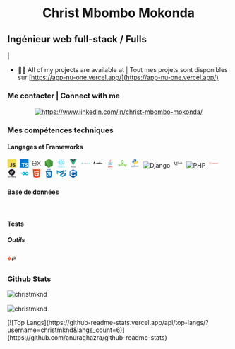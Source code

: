 <h1 align="center">Christ Mbombo Mokonda</h1>

## Ingénieur web full-stack / Fulls 

|
- 👨‍💻 All of my projects are available at | Tout mes projets sont disponibles sur  [https://app-nu-one.vercel.app/](https://app-nu-one.vercel.app/)


### Me contacter | Connect with me

<p align="center">
<a href="https://linkedin.com/in/https://www.linkedin.com/in/christ-mbombo-mokonda/" target="blank"><img align="center" src="https://raw.githubusercontent.com/rahuldkjain/github-profile-readme-generator/master/src/images/icons/Social/linked-in-alt.svg" alt="https://www.linkedin.com/in/christ-mbombo-mokonda/" height="30" width="20" /></a>
</p>

### Mes compétences techniques  

#### Langages et Frameworks 
<p align="left">
  <img src="https://github.com/devicons/devicon/blob/master/icons/javascript/javascript-original.svg" title="JavaScript" alt="JavaScript" width="20" height="20"/>&nbsp;
  <img src="https://github.com/devicons/devicon/blob/master/icons/typescript/typescript-original.svg" title="TypeScript" alt="TypeScript" width="20" height="20"/>&nbsp;
  <img src="https://github.com/devicons/devicon/blob/master/icons/express/express-original.svg" title="Express" alt="Express" width="20" height="20"/>&nbsp;
  <img src="https://github.com/devicons/devicon/blob/master/icons/nodejs/nodejs-original.svg" title="NodeJS" alt="NodeJS" width="20" height="20"/>&nbsp;
  <img src="https://github.com/devicons/devicon/blob/master/icons/react/react-original-wordmark.svg" title="React" alt="React" width="20" height="20"/>&nbsp;
  <img src="https://github.com/devicons/devicon/blob/master/icons/vuejs/vuejs-original-wordmark.svg" title="VueJS" alt="VueJS" width="20" height="20"/>&nbsp;
  <img src="https://github.com/devicons/devicon/blob/master/icons/nuxtjs/nuxtjs-original-wordmark.svg" title="NuxtJS" alt="NuxtJS" width="20" height="20"/>&nbsp;
  <img src="https://github.com/devicons/devicon/blob/master/icons/astro/astro-original-wordmark.svg" title="Astro" alt="Astro" width="20" height="20"/>&nbsp;
  <img src="https://github.com/devicons/devicon/blob/master/icons/java/java-original-wordmark.svg" title="Java" alt="Java" width="20" height="20"/>&nbsp;
  <img src="https://github.com/devicons/devicon/blob/master/icons/spring/spring-original-wordmark.svg" title="Spring" alt="Spring" width="20" height="20"/>&nbsp;
  <img src="https://github.com/devicons/devicon/blob/master/icons/python/python-original-wordmark.svg" title="Python" alt="Python" width="20" height="20"/>&nbsp;
  <img src="https://github.com/devicons/devicon/blob/master/icons/django/django-original-wordmark.svg" title="Django" alt="Django" width="20" height="20"/>&nbsp;
  <img src="https://github.com/devicons/devicon/blob/master/icons/flask/flask-original-wordmark.svg" title="Flask" alt="Flask" width="20" height="20"/>&nbsp;
  <img src="https://github.com/devicons/devicon/blob/master/icons/php/php-original-wordmark.svg" title="PHP" alt="PHP" width="20" height="20"/>&nbsp;
  <img src="https://github.com/devicons/devicon/blob/master/icons/laravel/laravel-original-wordmark.svg" title="Laravel" alt="Laravel" width="20" height="20"/>&nbsp;
  <img src="https://github.com/devicons/devicon/blob/master/icons/symfony/symfony-original-wordmark.svg" title="Symfony" alt="Symfony" width="20" height="20"/>&nbsp;
  <img src="https://github.com/devicons/devicon/blob/master/icons/go/go-original-wordmark.svg" title="Go" alt="Go" width="20" height="20"/>&nbsp;
  <img src="https://github.com/devicons/devicon/blob/master/icons/html5/html5-original.svg" title="HTML5" alt="HTML" width="20" height="20"/>&nbsp;
  <img src="https://github.com/devicons/devicon/blob/master/icons/css3/css3-plain-wordmark.svg"  title="CSS3" alt="CSS" width="20" height="20"/>&nbsp;
  <img src="https://github.com/devicons/devicon/blob/master/icons/materialui/materialui-original.svg" title="Material UI" alt="Material UI" width="20" height="20"/>&nbsp;
  <img src="https://github.com/devicons/devicon/blob/master/icons/c/c-original.svg" title="C" alt="c" width="20" height="20"/>&nbsp;
</p>

#### Base de données
 <p align="left>
  <img src="https://github.com/devicons/devicon/blob/master/icons/mysql/mysql-original-wordmark.svg" title="MySQL"  alt="MySQL" width="20" height="20"/>&nbsp;
 </p>

 
#### Tests 

<p align="left">
  
</p>

##### Outils

<p align="left">
  <img src="https://github.com/devicons/devicon/blob/master/icons/git/git-original-wordmark.svg" title="Git" **alt="Git" width="20" height="20"/>
</p>

### Github Stats 
<p>&nbsp;<img align="left" src="https://github-readme-stats.vercel.app/api?username=christmknd&show_icons=true&locale=en" alt="christmknd" /></p>
<p><img align="center" src="https://github-readme-streak-stats.herokuapp.com/?user=christmknd&" alt="christmknd" /></p>
[![Top Langs](https://github-readme-stats.vercel.app/api/top-langs/?username=christmknd&langs_count=6)](https://github.com/anuraghazra/github-readme-stats)

